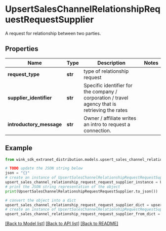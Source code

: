 # UpsertSalesChannelRelationshipRequestRequestSupplier

A request for relationship between two parties.

## Properties

Name | Type | Description | Notes
------------ | ------------- | ------------- | -------------
**request_type** | **str** | type of relationship request | 
**supplier_identifier** | **str** | Specific identifier for the company / corporation / travel agency that is retrieving the rates | 
**introductory_message** | **str** | Owner / affiliate writes an intro to request a connection. | 

## Example

```python
from wink_sdk_extranet_distribution.models.upsert_sales_channel_relationship_request_request_supplier import UpsertSalesChannelRelationshipRequestRequestSupplier

# TODO update the JSON string below
json = "{}"
# create an instance of UpsertSalesChannelRelationshipRequestRequestSupplier from a JSON string
upsert_sales_channel_relationship_request_request_supplier_instance = UpsertSalesChannelRelationshipRequestRequestSupplier.from_json(json)
# print the JSON string representation of the object
print(UpsertSalesChannelRelationshipRequestRequestSupplier.to_json())

# convert the object into a dict
upsert_sales_channel_relationship_request_request_supplier_dict = upsert_sales_channel_relationship_request_request_supplier_instance.to_dict()
# create an instance of UpsertSalesChannelRelationshipRequestRequestSupplier from a dict
upsert_sales_channel_relationship_request_request_supplier_from_dict = UpsertSalesChannelRelationshipRequestRequestSupplier.from_dict(upsert_sales_channel_relationship_request_request_supplier_dict)
```
[[Back to Model list]](../README.md#documentation-for-models) [[Back to API list]](../README.md#documentation-for-api-endpoints) [[Back to README]](../README.md)


